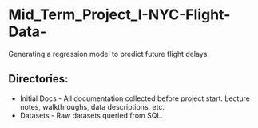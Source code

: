 # Mid_Term_Project_I-NYC-Flight-Data-
Generating a regression model to predict future flight delays

## Directories:
- Initial Docs - All documentation collected before project start. Lecture notes, walkthroughs, data descriptions, etc.
- Datasets - Raw datasets queried from SQL.
